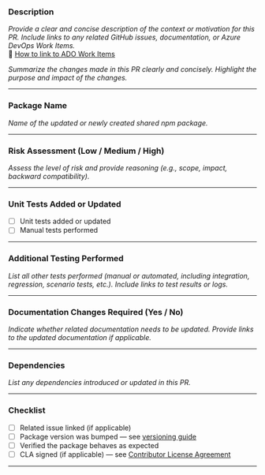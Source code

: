 ### **Description**
_Provide a clear and concise description of the context or motivation for this PR. Include links to any related GitHub issues, documentation, or Azure DevOps Work Items._  
📌 [How to link to ADO Work Items](https://learn.microsoft.com/en-us/azure/devops/boards/github/link-to-from-github?view=azure-devops)

_Summarize the changes made in this PR clearly and concisely. Highlight the purpose and impact of the changes._

---

### **Package Name**
_Name of the updated or newly created shared npm package._

---

### **Risk Assessment** (Low / Medium / High)  
_Assess the level of risk and provide reasoning (e.g., scope, impact, backward compatibility)._

---

### **Unit Tests Added or Updated**   
- [ ] Unit tests added or updated
- [ ] Manual tests performed

---

### **Additional Testing Performed**
_List all other tests performed (manual or automated, including integration, regression, scenario tests, etc.). Include links to test results or logs._

---

### **Documentation Changes Required** (Yes / No)  
_Indicate whether related documentation needs to be updated. Provide links to the updated documentation if applicable._

---

### **Dependencies**
_List any dependencies introduced or updated in this PR._

---

### **Checklist**
- [ ] Related issue linked (if applicable)
- [ ] Package version was bumped — see [versioning guide](https://semver.org/)
- [ ] Verified the package behaves as expected
- [ ] CLA signed (if applicable) — see [Contributor License Agreement](https://cla.opensource.microsoft.com)

---


